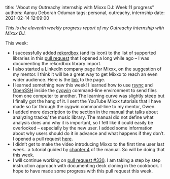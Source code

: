 title: "About my Outreachy internship with Mixxx DJ: Week 11 progress"
authors: Aanyu Deborah Oduman
tags: personal, outreachy, internship
date: 2021-02-14 12:09:00

_This is the eleventh weekly progress report of my Outreachy internship with Mixxx DJ._

This week:

- I successfully added [rekordbox](https://rekordbox.com/en/) (and its icon) to the list of supported libraries in this [pull request](https://github.com/mixxxdj/manual/pull/322) that I opened a long while ago – I was documenting the rekordbox library import.
- I also started a LinkedIn company page for Mixxx, on the suggestion of my mentor. I think it will be a great way to get Mixxx to reach an even wider audience. Here is the [link](https://www.linkedin.com/company/mixxx-dj/) to the page.
- I learned something new this week! I learned how to use [rsync](https://linux.die.net/man/1/rsynchttps://linux.die.net/man/1/rsync) and [OpenSSH](https://www.openssh.com/) inside the [cygwin](https://www.cygwin.com/) command-line environment to send files from one computer to another. The learning curve was slightly steep but I finally got the hang of it. I sent the YouTube Mixxx tutorials that I have made so far through the cygwin command-line to my mentor, Owen.
- I added more description to the section in the manual that talks about analyzing tracks/ the music library. The manual did not define what analysis does and why it is important, so I felt like it could easily be overlooked – especially by the new user. I added some information about why users should do it in advance and what happens if they don’t. I opened a pull request [here](https://github.com/mixxxdj/manual/pull/351#event-4327068278).
- I didn’t get to make the video introducing Mixxx to the first time user last week…a tutorial guided by [chapter 4](https://manual.mixxx.org/2.2/en/chapters/library.html) of the manual. So will be doing that this week.
- I will continue working on [pull request #330](https://github.com/mixxxdj/manual/pull/330). I am taking a step by step instruction approach with documenting deck cloning in the cookbook. I hope to have made some progress with this pull request this week.
